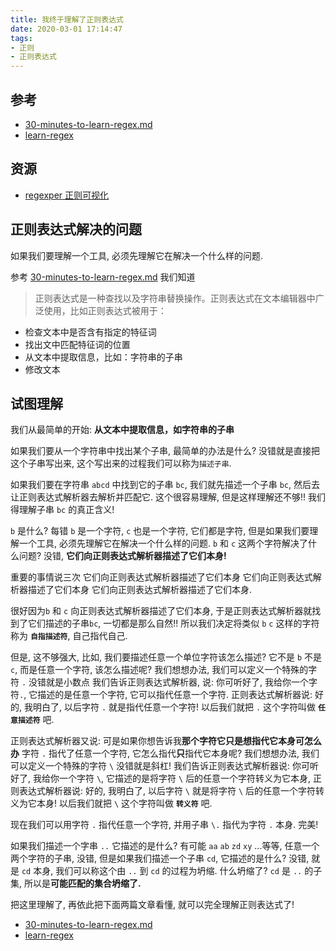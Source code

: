 ```yaml
---
title: 我终于理解了正则表达式
date: 2020-03-01 17:14:47
tags:
- 正则
- 正则表达式
---
```

[30-minutes-to-learn-regex.md]: https://github.com/EZLippi/practical-programming-books/blob/master/src/30-minutes-to-learn-regex.md
[learn-regex]: https://github.com/ziishaned/learn-regex/blob/master/translations/README-cn.md
[regexper 正则可视化]: https://regexper.com/#%2F%28%5E%5Cs*%29%7C%28%5Cs*%24%29%7C%28%5B%5Cr%5Cn%5D%29%2Fg

## 参考
- [30-minutes-to-learn-regex.md][]
- [learn-regex][]

## 资源
- [regexper 正则可视化][]

<!-- more -->

## 正则表达式解决的问题
如果我们要理解一个工具, 必须先理解它在解决一个什么样的问题.

参考 [30-minutes-to-learn-regex.md][] 我们知道
> 正则表达式是一种查找以及字符串替换操作。正则表达式在文本编辑器中广泛使用，比如正则表达式被用于：
  - 检查文本中是否含有指定的特征词
  - 找出文中匹配特征词的位置
  - 从文本中提取信息，比如：字符串的子串
  - 修改文本

## 试图理解
我们从最简单的开始: **从文本中提取信息，如字符串的子串**

如果我们要从一个字符串中找出某个子串, 最简单的办法是什么?
没错就是直接把这个子串写出来, 这个写出来的过程我们可以称为`描述子串`.

如果我们要在字符串 `abcd` 中找到它的子串 `bc`, 我们就先描述一个子串 `bc`, 然后去让正则表达式解析器去解析并匹配它.
这个很容易理解, 但是这样理解还不够!! 我们得理解子串 `bc` 的真正含义!

`b` 是什么? 每错 `b` 是一个字符, `c` 也是一个字符, 它们都是字符,
但是如果我们要理解一个工具, 必须先理解它在解决一个什么样的问题.
`b` 和 `c` 这两个字符解决了什么问题? 没错, **它们向正则表达式解析器描述了它们本身!**

重要的事情说三次
它们向正则表达式解析器描述了它们本身
它们向正则表达式解析器描述了它们本身
它们向正则表达式解析器描述了它们本身.

很好因为`b` 和 `c` 向正则表达式解析器描述了它们本身, 于是正则表达式解析器就找到了它们描述的子串`bc`,
一切都是那么自然!! 所以我们决定将类似 `b` `c` 这样的字符称为 **`自指描述符`**, 自己指代自己.

但是, 这不够强大, 比如, 我们要描述任意一个单位字符该怎么描述? 它不是 `b` 不是 `c`, 而是任意一个字符, 该怎么描述呢?
我们想想办法, 我们可以定义一个特殊的字符 `.` 没错就是小数点
我们告诉正则表达式解析器, 说: 你可听好了, 我给你一个字符`.`, 它描述的是任意一个字符, 它可以指代任意一个字符.
正则表达式解析器说: 好的, 我明白了, 以后字符 `.` 就是指代任意一个字符! 以后我们就把 `.` 这个字符叫做 **`任意描述符`** 吧.

正则表达式解析器又说: 可是如果你想告诉我**那个字符它只是想指代它本身可怎么办** 字符 `.` 指代了任意一个字符, 它怎么指代**只**指代它本身呢?
我们想想办法, 我们可以定义一个特殊的字符 `\` 没错就是斜杠!
我们告诉正则表达式解析器说: 你可听好了, 我给你一个字符 `\`, 它描述的是将字符 `\` 后的任意一个字符转义为它本身,
正则表达式解析器说: 好的, 我明白了, 以后字符 `\` 就是将字符 `\` 后的任意一个字符转义为它本身! 以后我们就把 `\` 这个字符叫做 **`转义符`** 吧.

现在我们可以用字符 `.` 指代任意一个字符, 并用子串 `\.` 指代为字符 `.` 本身. 完美!

如果我们描述一个字串 `..` 它描述的是什么?
有可能 `aa` `ab` `zd` `xy` ...等等, 任意一个两个字符的子串,
没错, 但是如果我们描述一个子串 `cd`, 它描述的是什么?
没错, 就是 `cd` 本身,
我们可以称这个由 `..` 到 `cd` 的过程为坍缩.
什么坍缩了? `cd` 是 `..` 的子集, 所以是**可能匹配的集合坍缩了.**

把这里理解了, 再依此把下面两篇文章看懂, 就可以完全理解正则表达式了!
- [30-minutes-to-learn-regex.md][]
- [learn-regex][]
